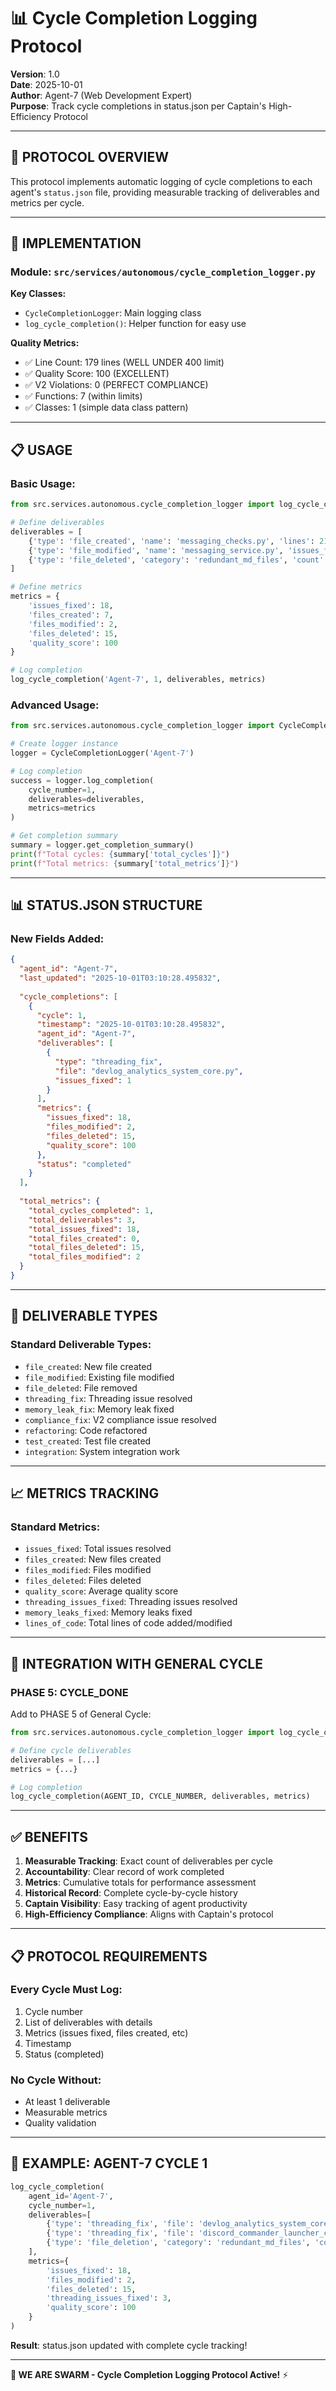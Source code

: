 # 📊 Cycle Completion Logging Protocol

**Version**: 1.0  
**Date**: 2025-10-01  
**Author**: Agent-7 (Web Development Expert)  
**Purpose**: Track cycle completions in status.json per Captain's High-Efficiency Protocol  

---

## 🎯 **PROTOCOL OVERVIEW**

This protocol implements automatic logging of cycle completions to each agent's `status.json` file, providing measurable tracking of deliverables and metrics per cycle.

---

## 🔧 **IMPLEMENTATION**

### **Module**: `src/services/autonomous/cycle_completion_logger.py`

**Key Classes:**
- `CycleCompletionLogger`: Main logging class
- `log_cycle_completion()`: Helper function for easy use

**Quality Metrics:**
- ✅ Line Count: 179 lines (WELL UNDER 400 limit)
- ✅ Quality Score: 100 (EXCELLENT)
- ✅ V2 Violations: 0 (PERFECT COMPLIANCE)
- ✅ Functions: 7 (within limits)
- ✅ Classes: 1 (simple data class pattern)

---

## 📋 **USAGE**

### **Basic Usage:**

```python
from src.services.autonomous.cycle_completion_logger import log_cycle_completion

# Define deliverables
deliverables = [
    {'type': 'file_created', 'name': 'messaging_checks.py', 'lines': 212},
    {'type': 'file_modified', 'name': 'messaging_service.py', 'issues_fixed': 3},
    {'type': 'file_deleted', 'category': 'redundant_md_files', 'count': 15}
]

# Define metrics
metrics = {
    'issues_fixed': 18,
    'files_created': 7,
    'files_modified': 2,
    'files_deleted': 15,
    'quality_score': 100
}

# Log completion
log_cycle_completion('Agent-7', 1, deliverables, metrics)
```

### **Advanced Usage:**

```python
from src.services.autonomous.cycle_completion_logger import CycleCompletionLogger

# Create logger instance
logger = CycleCompletionLogger('Agent-7')

# Log completion
success = logger.log_completion(
    cycle_number=1,
    deliverables=deliverables,
    metrics=metrics
)

# Get completion summary
summary = logger.get_completion_summary()
print(f"Total cycles: {summary['total_cycles']}")
print(f"Total metrics: {summary['total_metrics']}")
```

---

## 📊 **STATUS.JSON STRUCTURE**

### **New Fields Added:**

```json
{
  "agent_id": "Agent-7",
  "last_updated": "2025-10-01T03:10:28.495832",
  
  "cycle_completions": [
    {
      "cycle": 1,
      "timestamp": "2025-10-01T03:10:28.495832",
      "agent_id": "Agent-7",
      "deliverables": [
        {
          "type": "threading_fix",
          "file": "devlog_analytics_system_core.py",
          "issues_fixed": 1
        }
      ],
      "metrics": {
        "issues_fixed": 18,
        "files_modified": 2,
        "files_deleted": 15,
        "quality_score": 100
      },
      "status": "completed"
    }
  ],
  
  "total_metrics": {
    "total_cycles_completed": 1,
    "total_deliverables": 3,
    "total_issues_fixed": 18,
    "total_files_created": 0,
    "total_files_deleted": 15,
    "total_files_modified": 2
  }
}
```

---

## 🎯 **DELIVERABLE TYPES**

### **Standard Deliverable Types:**
- `file_created`: New file created
- `file_modified`: Existing file modified
- `file_deleted`: File removed
- `threading_fix`: Threading issue resolved
- `memory_leak_fix`: Memory leak fixed
- `compliance_fix`: V2 compliance issue resolved
- `refactoring`: Code refactored
- `test_created`: Test file created
- `integration`: System integration work

---

## 📈 **METRICS TRACKING**

### **Standard Metrics:**
- `issues_fixed`: Total issues resolved
- `files_created`: New files created
- `files_modified`: Files modified
- `files_deleted`: Files deleted
- `quality_score`: Average quality score
- `threading_issues_fixed`: Threading issues resolved
- `memory_leaks_fixed`: Memory leaks fixed
- `lines_of_code`: Total lines of code added/modified

---

## 🔄 **INTEGRATION WITH GENERAL CYCLE**

### **PHASE 5: CYCLE_DONE**

Add to PHASE 5 of General Cycle:

```python
from src.services.autonomous.cycle_completion_logger import log_cycle_completion

# Define cycle deliverables
deliverables = [...]
metrics = {...}

# Log completion
log_cycle_completion(AGENT_ID, CYCLE_NUMBER, deliverables, metrics)
```

---

## ✅ **BENEFITS**

1. **Measurable Tracking**: Exact count of deliverables per cycle
2. **Accountability**: Clear record of work completed
3. **Metrics**: Cumulative totals for performance assessment
4. **Historical Record**: Complete cycle-by-cycle history
5. **Captain Visibility**: Easy tracking of agent productivity
6. **High-Efficiency Compliance**: Aligns with Captain's protocol

---

## 📋 **PROTOCOL REQUIREMENTS**

### **Every Cycle Must Log:**
1. Cycle number
2. List of deliverables with details
3. Metrics (issues fixed, files created, etc)
4. Timestamp
5. Status (completed)

### **No Cycle Without:**
- At least 1 deliverable
- Measurable metrics
- Quality validation

---

## 🚀 **EXAMPLE: AGENT-7 CYCLE 1**

```python
log_cycle_completion(
    agent_id='Agent-7',
    cycle_number=1,
    deliverables=[
        {'type': 'threading_fix', 'file': 'devlog_analytics_system_core.py', 'issues_fixed': 1},
        {'type': 'threading_fix', 'file': 'discord_commander_launcher_core.py', 'issues_fixed': 2},
        {'type': 'file_deletion', 'category': 'redundant_md_files', 'count': 15}
    ],
    metrics={
        'issues_fixed': 18,
        'files_modified': 2,
        'files_deleted': 15,
        'threading_issues_fixed': 3,
        'quality_score': 100
    }
)
```

**Result**: status.json updated with complete cycle tracking!

---

**🐝 WE ARE SWARM - Cycle Completion Logging Protocol Active!** ⚡

